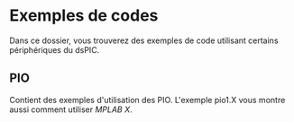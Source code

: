 # Exemples de codes

Dans ce dossier, vous trouverez des exemples de code utilisant certains périphériques du dsPIC.

## PIO

Contient des exemples d'utilisation des PIO. L'exemple pio1.X vous montre aussi comment utiliser *MPLAB X*.
